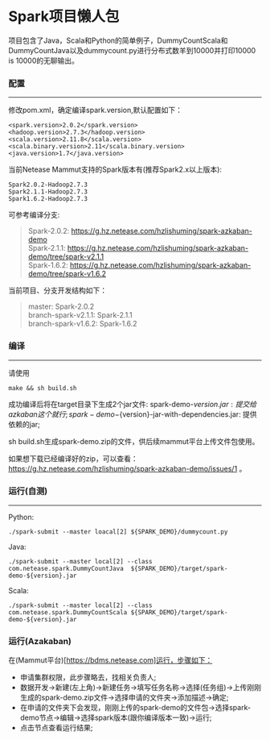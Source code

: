 Spark项目懒人包
==========

项目包含了Java，Scala和Python的简单例子，DummyCountScala和DummyCountJava以及dummycount.py进行分布式数羊到10000并打印10000 is 10000的无聊输出。

### 配置
---
修改pom.xml，确定编译spark.version,默认配置如下：
```
<spark.version>2.0.2</spark.version>
<hadoop.version>2.7.3</hadoop.version>
<scala.version>2.11.8</scala.version>
<scala.binary.version>2.11</scala.binary.version>
<java.version>1.7</java.version>
```

当前Netease Mammut支持的Spark版本有(推荐Spark2.x以上版本):
```
Spark2.0.2-Hadoop2.7.3
Spark2.1.1-Hadoop2.7.3
Spark1.6.2-Hadoop2.7.3
```

可参考编译分支:
> Spark-2.0.2: https://g.hz.netease.com/hzlishuming/spark-azkaban-demo  
> Spark-2.1.1: https://g.hz.netease.com/hzlishuming/spark-azkaban-demo/tree/spark-v2.1.1  
> Spark-1.6.2: https://g.hz.netease.com/hzlishuming/spark-azkaban-demo/tree/spark-v1.6.2  

当前项目、分支开发结构如下：
> master: Spark-2.0.2  
> branch-spark-v2.1.1: Spark-2.1.1  
> branch-spark-v1.6.2: Spark-1.6.2

### 编译
---
请使用
```
make && sh build.sh
```
成功编译后将在target目录下生成2个jar文件:
spark-demo-${version}.jar: 提交给azkaban这个就行;
spark-demo-${version}-jar-with-dependencies.jar: 提供依赖的jar;

sh build.sh生成spark-demo.zip的文件，供后续mammut平台上传文件包使用。

如果想下载已经编译好的zip，可以查看：https://g.hz.netease.com/hzlishuming/spark-azkaban-demo/issues/1 。

### 运行(自测)
---

Python:
```
./spark-submit --master loacal[2] ${SPARK_DEMO}/dummycount.py
```
Java:
```
./spark-submit --master local[2] --class com.netease.spark.DummyCountJava  ${SPARK_DEMO}/target/spark-demo-${version}.jar
```
Scala:
```
./spark-submit --master local[2] --class com.netease.spark.DummyCountScala ${SPARK_DEMO}/target/spark-demo-${version}.jar
```

### 运行(Azakaban)
在(Mammut平台)[https://bdms.netease.com]运行，步骤如下：
* 申请集群权限，此步骤略去，找相关负责人;
* 数据开发->新建(左上角)->新建任务->填写任务名称->选择(任务组)->上传刚刚生成的spark-demo.zip文件->选择申请的文件夹->添加描述->确定;
* 在申请的文件夹下会发现，刚刚上传的spark-demo的文件包->选择spark-demo节点->编辑->选择spark版本(跟你编译版本一致)->运行;
* 点击节点查看运行结果;

